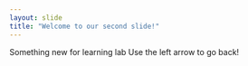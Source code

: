 ```yaml
---
layout: slide
title: "Welcome to our second slide!"
---
```

Something new for learning lab
Use the left arrow to go back!
